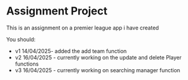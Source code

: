 # Assignment   Project

This is an assignment on a premier league app i have created 

You should: 

- v1 14/04/2025- added the add team function
- v2 16/04/2025 - currently working on the update and delete Player functions
- v3 16/04/2025 - currently working on searching manager function


